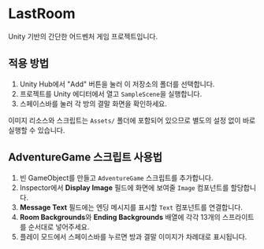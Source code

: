 # LastRoom

Unity 기반의 간단한 어드벤처 게임 프로젝트입니다.

## 적용 방법

1. Unity Hub에서 "Add" 버튼을 눌러 이 저장소의 폴더를 선택합니다.
2. 프로젝트를 Unity 에디터에서 열고 `SampleScene`을 실행합니다.
3. 스페이스바를 눌러 각 방의 결말 화면을 확인하세요.

이미지 리소스와 스크립트는 `Assets/` 폴더에 포함되어 있으므로 별도의 설정 없이 바로 실행할 수 있습니다.

## AdventureGame 스크립트 사용법

1. 빈 GameObject를 만들고 `AdventureGame` 스크립트를 추가합니다.
2. Inspector에서 **Display Image** 필드에 화면에 보여줄 `Image` 컴포넌트를 할당합니다.
3. **Message Text** 필드에는 엔딩 메시지를 표시할 `Text` 컴포넌트를 연결합니다.
4. **Room Backgrounds**와 **Ending Backgrounds** 배열에 각각 13개의 스프라이트를 순서대로 넣어주세요.
5. 플레이 모드에서 스페이스바를 누르면 방과 결말 이미지가 차례대로 표시됩니다.

